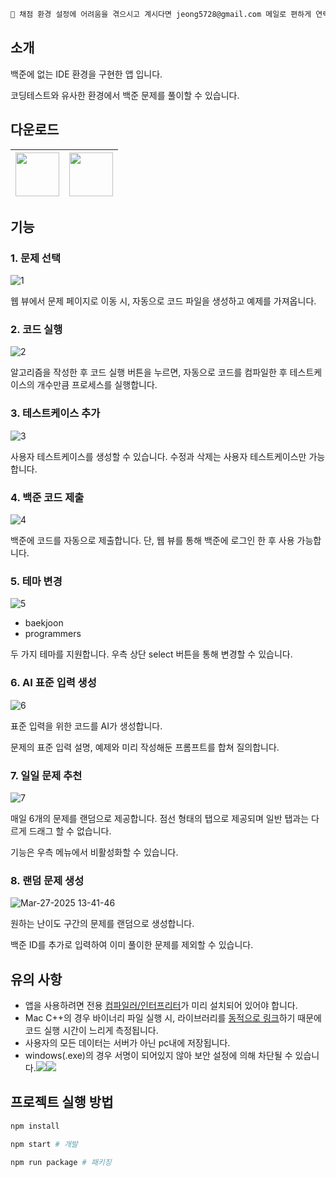 ```md
📢 채점 환경 설정에 어려움을 겪으시고 계시다면 jeong5728@gmail.com 메일로 편하게 연락주세요.
```

## 소개

백준에 없는 IDE 환경을 구현한 앱 입니다.

코딩테스트와 유사한 환경에서 백준 문제를 풀이할 수 있습니다.

## 다운로드

|<a href="https://github.com/junghyunbak/boj-ide/releases/download/1.19.30/BOJ-IDE-1.19.30.dmg"><img width="70px" src="https://github.com/user-attachments/assets/b3d81a17-25cd-4862-8a4b-baacb233a3ea"/></a>|<a href="https://github.com/junghyunbak/boj-ide/releases/download/1.19.30/BOJ-IDE-setup-1.19.30.exe"><img width="70px" src="https://github.com/user-attachments/assets/31a67d43-efe4-43ba-88f1-d9288a067139"/></a>|
|-|-|

## 기능
### 1. 문제 선택

![1](https://github.com/user-attachments/assets/ad078657-b8d4-4cfa-b3a2-e4b330a07f1e)

웹 뷰에서 문제 페이지로 이동 시, 자동으로 코드 파일을 생성하고 예제를 가져옵니다.

### 2. 코드 실행

![2](https://github.com/user-attachments/assets/4f20058d-e0cf-4036-a2ba-8ca3c92856c4)

알고리즘을 작성한 후 코드 실행 버튼을 누르면, 자동으로 코드를 컴파일한 후 테스트케이스의 개수만큼 프로세스를 실행합니다.

### 3. 테스트케이스 추가

![3](https://github.com/user-attachments/assets/b4f061b7-36e3-4752-8831-29d2a2dcdc46)

사용자 테스트케이스를 생성할 수 있습니다. 수정과 삭제는 사용자 테스트케이스만 가능합니다.

### 4. 백준 코드 제출

![4](https://github.com/user-attachments/assets/126b81ca-1ac6-4d5b-a1ab-5d18069b188c)

백준에 코드를 자동으로 제출합니다. 단, 웹 뷰를 통해 백준에 로그인 한 후 사용 가능합니다.

### 5. 테마 변경

![5](https://github.com/user-attachments/assets/481d58d3-33e7-477c-b339-82ab2685d85c)

- baekjoon
- programmers

두 가지 테마를 지원합니다. 우측 상단 select 버튼을 통해 변경할 수 있습니다.

### 6. AI 표준 입력 생성

![6](https://github.com/user-attachments/assets/6eabddbe-40db-4746-8f0f-697c76b2bd4a)

표준 입력을 위한 코드를 AI가 생성합니다.

문제의 표준 입력 설명, 예제와 미리 작성해둔 프롬프트를 합쳐 질의합니다.

### 7. 일일 문제 추천

![7](https://github.com/user-attachments/assets/ae5c8e70-899d-475f-a59a-1bd275982726)

매일 6개의 문제를 랜덤으로 제공합니다. 점선 형태의 탭으로 제공되며 일반 탭과는 다르게 드래그 할 수 없습니다.

기능은 우측 메뉴에서 비활성화할 수 있습니다.

### 8. 랜덤 문제 생성

![Mar-27-2025 13-41-46](https://github.com/user-attachments/assets/b7feae03-0dbe-4c30-ac41-58f480920a9d)

원하는 난이도 구간의 문제를 랜덤으로 생성합니다.

백준 ID를 추가로 입력하여 이미 풀이한 문제를 제외할 수 있습니다.

## 유의 사항

* 앱을 사용하려면 전용 [컴파일러/인터프리터](https://boj-ide.gitbook.io/boj-ide-docs/note/cli)가 미리 설치되어 있어야 합니다.
* Mac C++의 경우 바이너리 파일 실행 시, 라이브러리를 [동적으로 링크](https://boj-ide.gitbook.io/boj-ide-docs/note/language#c)하기 때문에 코드 실행 시간이 느리게 측정됩니다.
* 사용자의 모든 데이터는 서버가 아닌 pc내에 저장됩니다.
* windows(.exe)의 경우 서명이 되어있지 않아 보안 설정에 의해 차단될 수 있습니다.<img src="https://github.com/user-attachments/assets/842c6fd3-9c1e-4dc2-8df3-0c4408164205"/><img src="https://github.com/user-attachments/assets/b8382fb1-47fa-4f9f-bcd7-e05c7fe5b12b"/>

## 프로젝트 실행 방법

```bash
npm install

npm start # 개발

npm run package # 패키징
```
